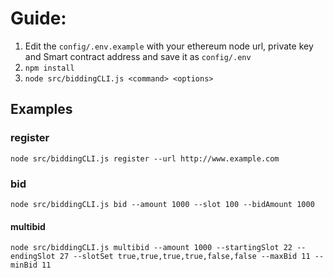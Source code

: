 # Guide:

1. Edit the `config/.env.example` with your ethereum node url, private key and Smart contract address and save it as `config/.env`
2. `npm install`
3. `node src/biddingCLI.js <command> <options>`

## Examples

### register

`node src/biddingCLI.js register --url http://www.example.com`

### bid

`node src/biddingCLI.js bid --amount 1000 --slot 100 --bidAmount 1000`

#### multibid

`node src/biddingCLI.js multibid --amount 1000 --startingSlot 22 --endingSlot 27 --slotSet true,true,true,true,false,false --maxBid 11 --minBid 11`
